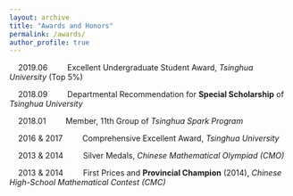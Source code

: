 ```yaml
---
layout: archive
title: "Awards and Honors"
permalink: /awards/
author_profile: true
---
```


&nbsp; &nbsp; 2019.06 &nbsp; &nbsp; &nbsp; &nbsp; Excellent Undergraduate Student Award, *Tsinghua University* (Top 5%)

&nbsp; &nbsp; 2018.09 &nbsp; &nbsp; &nbsp; &nbsp; Departmental Recommendation for **Special Scholarship** of *Tsinghua University*

&nbsp; &nbsp; 2018.01 &nbsp; &nbsp; &nbsp; &nbsp; Member, 11th Group of *Tsinghua Spark Program*

&nbsp; &nbsp; 2016 &amp; 2017 &nbsp; &nbsp; &nbsp; &nbsp; Comprehensive Excellent Award, *Tsinghua University*

&nbsp; &nbsp; 2013 &amp; 2014 &nbsp; &nbsp; &nbsp; &nbsp; Silver Medals, *Chinese Mathematical Olympiad (CMO)*

&nbsp; &nbsp; 2013 &amp; 2014 &nbsp; &nbsp; &nbsp; &nbsp; First Prices and **Provincial Champion** (2014), *Chinese High-School Mathematical Contest (CMC)*



